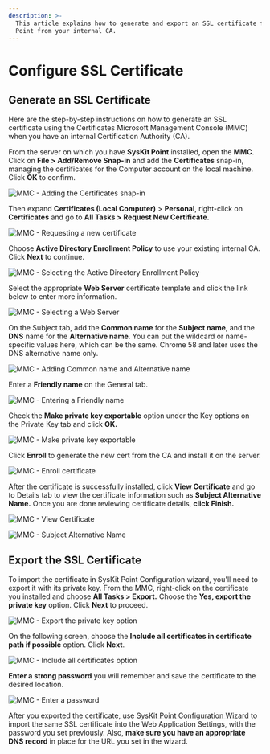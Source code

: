 ```yaml
---
description: >-
  This article explains how to generate and export an SSL certificate for SysKit
  Point from your internal CA.
---
```


# Configure SSL Certificate

## Generate an SSL Certificate

Here are the step-by-step instructions on how to generate an SSL certificate using the Certificates Microsoft Management Console \(MMC\) when you have an internal Certification Authority \(CA\).

From the server on which you have **SysKit Point** installed, open the **MMC**. Click on **File &gt; Add/Remove Snap-in** and add the **Certificates** snap-in, managing the certificates for the Computer account on the local machine. Click **OK** to confirm.

![MMC - Adding the Certificates snap-in](../.gitbook/assets/configure-ssl-certificate_add-snap-in.png)

Then expand **Certificates \(Local Computer\)** &gt; **Personal**, right-click on **Certificates** and go to **All Tasks &gt; Request New Certificate.**

![MMC - Requesting a new certificate](../.gitbook/assets/configure-ssl-certificate_request-new-certificate.png)

Choose **Active Directory Enrollment Policy** to use your existing internal CA. Click **Next** to continue.

![MMC - Selecting the Active Directory Enrollment Policy](../.gitbook/assets/configure-ssl-certificate_choose-existing-internal-ca.png)

Select the appropriate **Web Server** certificate template and click the link below to enter more information.

![MMC - Selecting a Web Server](../.gitbook/assets/configure-ssl-certificate_choose-web-server.png)

On the Subject tab, add the **Common name** for the **Subject name**, and the **DNS** name for the **Alternative name**. You can put the wildcard or name-specific values here, which can be the same. Chrome 58 and later uses the DNS alternative name only.

![MMC - Adding Common name and Alternative name](../.gitbook/assets/configure-ssl-certificate_add-name.png)

Enter a **Friendly name** on the General tab.

![MMC - Entering a Friendly name](../.gitbook/assets/configure-ssl-certificate_add-friendly-name.png)

Check the **Make private key exportable** option under the Key options on the Private Key tab and click **OK.**

![MMC - Make private key exportable](../.gitbook/assets/configure-ssl-certificate_make-private-key-exportable.png)

Click **Enroll** to generate the new cert from the CA and install it on the server.

![MMC - Enroll certificate](../.gitbook/assets/configure-ssl-certificate_enroll.png)

After the certificate is successfully installed, click **View Certificate** and go to Details tab to view the certificate information such as **Subject Alternative Name.** Once you are done reviewing certificate details, **click Finish.**

![MMC - View Certificate](../.gitbook/assets/configure-ssl-certificate_view-certificate.png)

![MMC - Subject Alternative Name](../.gitbook/assets/configure-ssl-certificate_view-subject-alternative-name.png)

## Export the SSL Certificate

To import the certificate in SysKit Point Configuration wizard, you'll need to export it with its private key. From the MMC, right-click on the certificate you installed and choose **All Tasks &gt; Export.** Choose the **Yes, export the private key** option. Click **Next** to proceed.

![MMC - Export the private key option](../.gitbook/assets/configure-ssl-certificate_export-private-key.png)

On the following screen, choose the **Include all certificates in certificate path if possible** option. Click **Next**.

![MMC - Include all certificates option](../.gitbook/assets/configure-ssl-certificate_export-include-all.png)

**Enter a strong password** you will remember and save the certificate to the desired location.

![MMC - Enter a password](../.gitbook/assets/configure-ssl-certificate_export-password.png)

After you exported the certificate, use [SysKit Point Configuration Wizard](../installation-and-configuration/configure-syskit-point.md#web-application-settings) to import the same SSL certificate into the Web Application Settings, with the password you set previously. Also, **make sure you have an appropriate DNS record** in place for the URL you set in the wizard.

